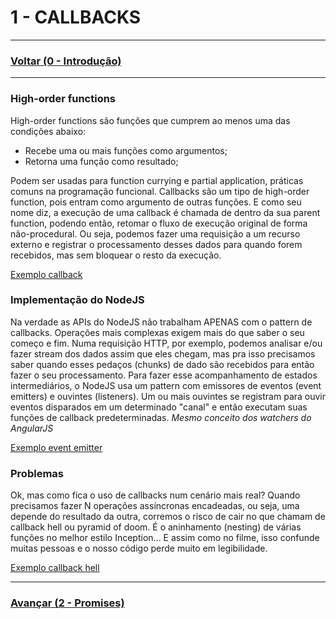# 1 - CALLBACKS

---

### [Voltar (0 - Introdução)](../0_introducao/README.md)

---

### High-order functions
High-order functions são funções que cumprem ao menos uma das condições abaixo:
- Recebe uma ou mais funções como argumentos;
- Retorna uma função como resultado;

Podem ser usadas para function currying e partial application, práticas comuns na programação
funcional. Callbacks são um tipo de high-order function, pois entram como argumento de outras
funções. E como seu nome diz, a execução de uma callback é chamada de dentro da sua parent function,
podendo então, retomar o fluxo de execução original de forma não-procedural.
Ou seja, podemos fazer uma requisição a um recurso externo e registrar o processamento desses dados
para quando forem recebidos, mas sem bloquear o resto da execução.

[Exemplo callback](1_callback.js)

### Implementação do NodeJS
Na verdade as APIs do NodeJS não trabalham APENAS com o pattern de callbacks. Operações mais
complexas exigem mais do que saber o seu começo e fim. Numa requisição HTTP, por exemplo,
podemos analisar e/ou fazer stream dos dados assim que eles chegam, mas pra isso precisamos
saber quando esses pedaços (chunks) de dado são recebidos para então fazer o seu processamento.
Para fazer esse acompanhamento de estados intermediários, o NodeJS usa um pattern com
emissores de eventos (event emitters) e ouvintes (listeners). Um ou mais ouvintes se registram para
ouvir eventos disparados em um determinado "canal" e então executam suas funções de callback
predeterminadas. *Mesmo conceito dos watchers do AngularJS*

[Exemplo event emitter](2_eventEmitter.js)

### Problemas
Ok, mas como fica o uso de callbacks num cenário mais real?
Quando precisamos fazer N operações assíncronas encadeadas, ou seja, uma depende do
resultado da outra, corremos o risco de cair no que chamam de callback hell ou pyramid of
doom. É o aninhamento (nesting) de várias funções no melhor estilo Inception... E assim
como no filme, isso confunde muitas pessoas e o nosso código perde muito em legibilidade.

[Exemplo callback hell](3_callbackHell.js)

---

### [Avançar (2 - Promises)](../2_promises/README.md)
